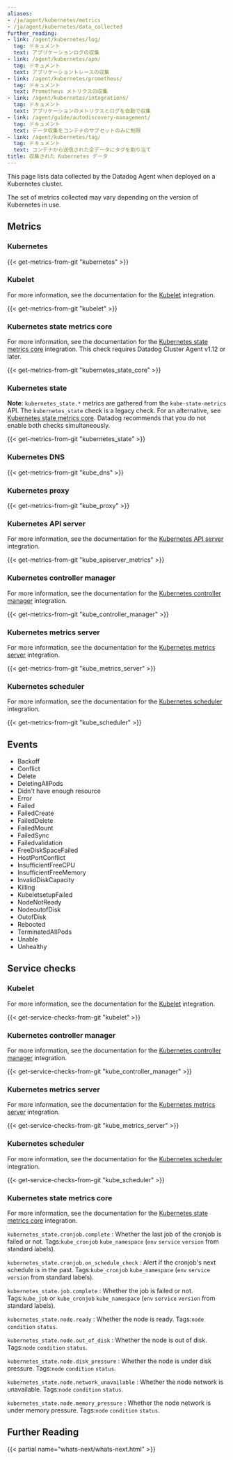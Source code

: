 ```yaml
---
aliases:
- /ja/agent/kubernetes/metrics
- /ja/agent/kubernetes/data_collected
further_reading:
- link: /agent/kubernetes/log/
  tag: ドキュメント
  text: アプリケーションログの収集
- link: /agent/kubernetes/apm/
  tag: ドキュメント
  text: アプリケーショントレースの収集
- link: /agent/kubernetes/prometheus/
  tag: ドキュメント
  text: Prometheus メトリクスの収集
- link: /agent/kubernetes/integrations/
  tag: ドキュメント
  text: アプリケーションのメトリクスとログを自動で収集
- link: /agent/guide/autodiscovery-management/
  tag: ドキュメント
  text: データ収集をコンテナのサブセットのみに制限
- link: /agent/kubernetes/tag/
  tag: ドキュメント
  text: コンテナから送信された全データにタグを割り当て
title: 収集された Kubernetes データ
---
```


This page lists data collected by the Datadog Agent when deployed on a Kubernetes cluster. 

The set of metrics collected may vary depending on the version of Kubernetes in use.

## Metrics

### Kubernetes

{{< get-metrics-from-git "kubernetes" >}}

### Kubelet

For more information, see the documentation for the [Kubelet][1] integration.

{{< get-metrics-from-git "kubelet" >}}

### Kubernetes state metrics core

For more information, see the documentation for the [Kubernetes state metrics core][6] integration. This check requires Datadog Cluster Agent v1.12 or later.

{{< get-metrics-from-git "kubernetes_state_core" >}}

### Kubernetes state

**Note**: `kubernetes_state.*` metrics are gathered from the `kube-state-metrics` API. The `kubernetes_state` check is a legacy check. For an alternative, see [Kubernetes state metrics core][6]. Datadog recommends that you do not enable both checks simultaneously.

{{< get-metrics-from-git "kubernetes_state" >}}

### Kubernetes DNS

{{< get-metrics-from-git "kube_dns" >}}

### Kubernetes proxy

{{< get-metrics-from-git "kube_proxy" >}}

### Kubernetes API server

For more information, see the documentation for the [Kubernetes API server][3] integration.

{{< get-metrics-from-git "kube_apiserver_metrics" >}}

### Kubernetes controller manager

For more information, see the documentation for the [Kubernetes controller manager][2] integration.

{{< get-metrics-from-git "kube_controller_manager" >}}

### Kubernetes metrics server

For more information, see the documentation for the [Kubernetes metrics server][4] integration.

{{< get-metrics-from-git "kube_metrics_server" >}}

### Kubernetes scheduler

For more information, see the documentation for the [Kubernetes scheduler][5] integration.

{{< get-metrics-from-git "kube_scheduler" >}}


## Events

- Backoff
- Conflict
- Delete
- DeletingAllPods
- Didn't have enough resource
- Error
- Failed
- FailedCreate
- FailedDelete
- FailedMount
- FailedSync
- Failedvalidation
- FreeDiskSpaceFailed
- HostPortConflict
- InsufficientFreeCPU
- InsufficientFreeMemory
- InvalidDiskCapacity
- Killing
- KubeletsetupFailed
- NodeNotReady
- NodeoutofDisk
- OutofDisk
- Rebooted
- TerminatedAllPods
- Unable
- Unhealthy

## Service checks

### Kubelet

For more information, see the documentation for the [Kubelet][1] integration.

{{< get-service-checks-from-git "kubelet" >}}

### Kubernetes controller manager

For more information, see the documentation for the [Kubernetes controller manager][2] integration.

{{< get-service-checks-from-git "kube_controller_manager" >}}

### Kubernetes metrics server

For more information, see the documentation for the [Kubernetes metrics server][4] integration.

{{< get-service-checks-from-git "kube_metrics_server" >}}

### Kubernetes scheduler

For more information, see the documentation for the [Kubernetes scheduler][5] integration.

{{< get-service-checks-from-git "kube_scheduler" >}}

### Kubernetes state metrics core

For more information, see the documentation for the [Kubernetes state metrics core][6] integration.

`kubernetes_state.cronjob.complete`
: Whether the last job of the cronjob is failed or not. Tags:`kube_cronjob` `kube_namespace` (`env` `service` `version` from standard labels).

`kubernetes_state.cronjob.on_schedule_check`
: Alert if the cronjob's next schedule is in the past. Tags:`kube_cronjob` `kube_namespace` (`env` `service` `version` from standard labels).

`kubernetes_state.job.complete`
: Whether the job is failed or not. Tags:`kube_job` or `kube_cronjob` `kube_namespace` (`env` `service` `version` from standard labels).

`kubernetes_state.node.ready`
: Whether the node is ready. Tags:`node` `condition` `status`.

`kubernetes_state.node.out_of_disk`
: Whether the node is out of disk. Tags:`node` `condition` `status`.

`kubernetes_state.node.disk_pressure`
: Whether the node is under disk pressure. Tags:`node` `condition` `status`.

`kubernetes_state.node.network_unavailable`
: Whether the node network is unavailable. Tags:`node` `condition` `status`.

`kubernetes_state.node.memory_pressure`
: Whether the node network is under memory pressure. Tags:`node` `condition` `status`.

## Further Reading

{{< partial name="whats-next/whats-next.html" >}}

[1]: /ja/integrations/kubelet/
[2]: /ja/integrations/kube_controller_manager/
[3]: /ja/integrations/kube_apiserver_metrics/
[4]: /ja/integrations/kube_metrics_server
[5]: /ja/integrations/kube_scheduler
[6]: /ja/integrations/kubernetes_state_core/